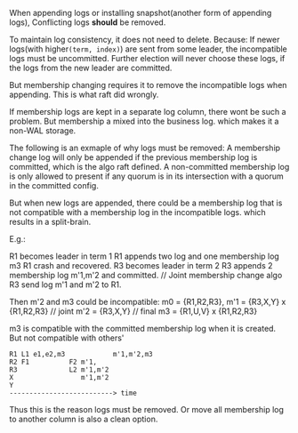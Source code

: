 When appending logs or installing snapshot(another form of appending logs),
Conflicting logs **should** be removed.

To maintain log consistency, it does not need to delete.
Because:
If newer logs(with higher`(term, index)`) are sent from some leader,
the incompatible logs must be uncommitted.
Further election will never choose these logs,
if the logs from the new leader are committed.

But membership changing requires it to remove the incompatible logs when appending.
This is what raft did wrongly.

If membership logs are kept in a separate log column, there wont be such a problem.
But membership a mixed into the business log.
which makes it a non-WAL storage.

The following is an exmaple of why logs must be removed:
A membership change log will only be appended if the previous membership log is committed,
which is the algo raft defined.
A non-committed membership log is only allowed to present if any quorum is in its intersection with a quorum in the committed config.

But when new logs are appended, there could be a membership log that is not compatible with a membership log in the incompatible logs.
which results in a split-brain.

E.g.:

R1 becomes leader in term 1
R1 appends two log and one membership log m3
R1 crash and recovered.
R3 becomes leader in term 2
R3 appends 2 membership log m'1,m'2 and committed. // Joint membership change algo
R3 send log m'1 and m'2 to R1.

Then m'2 and m3 could be incompatible:
m0 = {R1,R2,R3},
m'1 = {R3,X,Y} x {R1,R2,R3} // joint
m'2 = {R3,X,Y} // final
m3 = {R1,U,V} x {R1,R2,R3} 

m3 is compatible with the committed membership log when it is created.
But not compatible with others'

```
R1 L1 e1,e2,m3            m'1,m'2,m3
R2 F1          F2 m'1, 
R3             L2 m'1,m'2
X                 m'1,m'2      
Y                 
--------------------------> time
```

Thus this is the reason logs must be removed.
Or move all membership log to another column is also a clean option.